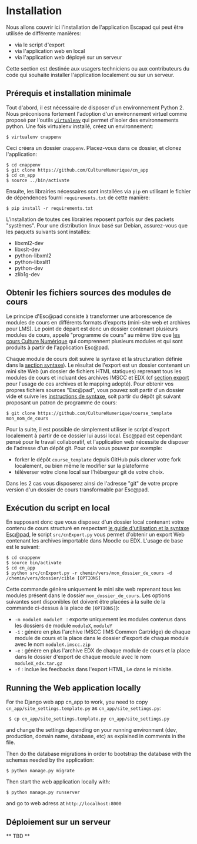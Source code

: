 Installation
============

Nous allons couvrir ici l'installation de l'application Escapad qui peut être utilisée de différente manières:

- via le script d'export
- via l'application web en local
- via l'application web déployé sur un serveur

Cette section est destinée aux usagers techniciens ou aux contributeurs du code qui souhaite installer l'application localement ou sur un serveur.

## Prérequis et installation minimale

Tout d'abord, il est nécessaire de disposer d'un environnement Python 2. Nous préconisons fortement l'adoption d'un environnement virtuel comme proposé par l'outils [`virtualenv`](https://virtualenv.pypa.io/en/stable/installation/) qui permet d'isoler des environnements python. Une fois virtualenv installé, créez un environnement:

    $ virtualenv cnappenv

Ceci créera un dossier `cnappenv`. Placez-vous dans ce dossier, et clonez l'application:

    $ cd cnappenv
    $ git clone https://github.com/CultureNumerique/cn_app
    $ cd cn_app
    $ source ../bin/activate

Ensuite, les librairies nécessaires sont installées via `pip` en utilisant le fichier de dépendences fourni `requirements.txt` de cette manière:

```
$ pip install -r requirements.txt
```

L'installation de toutes ces librairies reposent parfois sur des packets "systèmes". Pour une distribution linux basé sur Debian, assurez-vous que les paquets suivants sont installés:

- libxml2-dev
- libxslt-dev
- python-libxml2
- python-libxslt1
- python-dev
- zlib1g-dev

## Obtenir les fichiers sources des modules de cours

Le principe d'Esc@pad consiste à transformer une arborescence de modules de cours en différents formats d'exports (mini-site web et archives pour LMS). Le point de départ est donc un dossier contenant plusieurs modules de cours, appelé "programme de cours" au même titre que [les cours Culture Numérique](https://culturenumerique.univ-lille3.fr/) qui comprennent plusieurs modules et qui sont produits à partir de l'application Esc@pad.

Chaque module de cours doit suivre la syntaxe et la structuration définie dans la [section syntaxe](syntaxe.md)). Le résultat de l'export est un dossier contenant un mini site Web (un dossier de fichiers HTML statiques) reprenant tous les modules de cours et incluant des archives IMSCC et EDX (cf [section export](export.md) pour l'usage de ces archives et le mapping adopté). Pour obtenir vos propres fichiers sources "Esc@pad", vous pouvez soit partir d'un dossier vide et suivre les [instructions de syntaxe](syntaxe.md), soit partir du dépôt git suivant proposant un patron de programme de cours:

    $ git clone https://github.com/CultureNumerique/course_template mon_nom_de_cours

Pour la suite, il est possible de simplement utiliser le script d'export localement à partir de ce dossier lui aussi local. Esc@pad est cependant pensé pour le travail collaboratif, et l'application web nécessite de disposer de l'adresse d'un dépôt git. Pour cela vous pouvez par exemple:

- forker le dépôt `course_template` depuis GitHub puis cloner votre fork localement, ou bien même le modifier sur la plateforme
- téléverser votre clone local sur l'hébergeur git de votre choix.

Dans les 2 cas vous disposerez ainsi de l'adresse "git" de votre propre version d'un dossier de cours transformable par Esc@pad.


## Exécution du script en local

En supposant donc que vous disposez d'un dossier local contenant votre contenu de cours structuré en respectant [le guide d'utilisation et la syntaxe Esc@pad](syntaxe.md),  le script `src/cnExport.py` vous permet d'obtenir un export Web contenant les archives importable dans Moodle ou EDX. L'usage de base est le suivant:

```
$ cd cnappenv
$ source bin/activate
$ cd cn_app
$ python src/cnExport.py -r chemin/vers/mon_dossier_de_cours -d /chemin/vers/dossier/cible [OPTIONS]
```

Cette commande génère uniquement le mini site web reprenant tous les modules présent dans le dossier `mon_dossier_de_cours`. Les options suivantes sont disponibles (et doivent être placées à la suite de la commande ci-dessus à la place de `[OPTIONS]`):

- `-m moduleX moduleY ` : exporte uniquement les modules contenus dans les dossiers de module `moduleX`, `moduleY`
- `-i` : génère en plus l'archive IMSCC (IMS Common Cartridge) de chaque module de cours et la place dans le dossier d'export de chaque module avec le nom `moduleX.imscc.zip`
- `-e` : génère en plus l'archive EDX de chaque module de cours et la place dans le dossier d'export de chaque module avec le nom `moduleX_edx.tar.gz`
- `-f` : inclue les feedbacks dans l'export HTML, i.e dans le minisite.


## Running the Web application locally

For the Django web app cn_app to work, you need to copy `cn_app/site_settings.template.py` as `cn_app/site_settings.py`:

```
 $ cp cn_app/site_settings.template.py cn_app/site_settings.py

```
and change the settings depending on your running environment (dev, production, domain name, database, etc) as explained in comments in the file.

Then do the database migrations in order to bootstrap the database with the schemas needed by the application:
```
$ python manage.py migrate
```

Then start the web application locally with:

```
$ python manage.py runserver
```

and go to web adress at `http://localhost:8000`

## Déploiement sur un serveur

** TBD **
